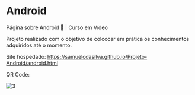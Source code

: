 # Android
Página sobre Android 🤖 | Curso em Vídeo

Projeto realizado com o objetivo de colcocar em prática os conhecimentos adquiridos até o momento.

Site hospedado: https://samuelcdasilva.github.io/Projeto-Android/android.html

QR Code:

![3](https://user-images.githubusercontent.com/91702874/165627576-e45acd0f-a504-480e-9f67-3c34d99396b1.png)


